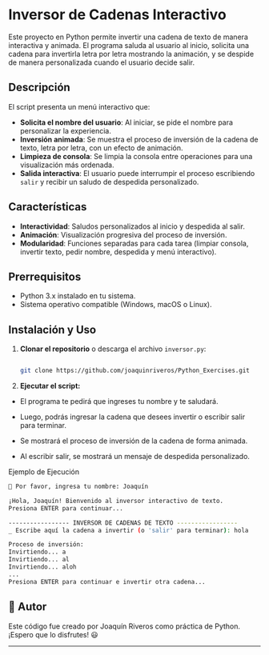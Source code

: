 # Inversor de Cadenas Interactivo

Este proyecto en Python permite invertir una cadena de texto de manera interactiva y animada. El programa saluda al usuario al inicio, solicita una cadena para invertirla letra por letra mostrando la animación, y se despide de manera personalizada cuando el usuario decide salir.

## Descripción

El script presenta un menú interactivo que:

- **Solicita el nombre del usuario**: Al iniciar, se pide el nombre para personalizar la experiencia.
- **Inversión animada**: Se muestra el proceso de inversión de la cadena de texto, letra por letra, con un efecto de animación.
- **Limpieza de consola**: Se limpia la consola entre operaciones para una visualización más ordenada.
- **Salida interactiva**: El usuario puede interrumpir el proceso escribiendo `salir` y recibir un saludo de despedida personalizado.

## Características

- **Interactividad**: Saludos personalizados al inicio y despedida al salir.
- **Animación**: Visualización progresiva del proceso de inversión.
- **Modularidad**: Funciones separadas para cada tarea (limpiar consola, invertir texto, pedir nombre, despedida y menú interactivo).

## Prerrequisitos

- Python 3.x instalado en tu sistema.
- Sistema operativo compatible (Windows, macOS o Linux).

## Instalación y Uso

1. **Clonar el repositorio** o descarga el archivo `inversor.py`:

   ```bash

   git clone https://github.com/joaquinriveros/Python_Exercises.git

   ```
2. **Ejecutar el script:**

- El programa te pedirá que ingreses tu nombre y te saludará.

- Luego, podrás ingresar la cadena que desees invertir o escribir salir para terminar.

- Se mostrará el proceso de inversión de la cadena de forma animada.

- Al escribir salir, se mostrará un mensaje de despedida personalizado.

Ejemplo de Ejecución

```bash
👤 Por favor, ingresa tu nombre: Joaquín

¡Hola, Joaquín! Bienvenido al inversor interactivo de texto.
Presiona ENTER para continuar...

----------------- INVERSOR DE CADENAS DE TEXTO -----------------
_ Escribe aquí la cadena a invertir (o 'salir' para terminar): hola

Proceso de inversión:
Invirtiendo... a
Invirtiendo... al
Invirtiendo... aloh
...
Presiona ENTER para continuar e invertir otra cadena...

```
## 📜 Autor  
Este código fue creado por Joaquín Riveros como práctica de Python. ¡Espero que lo disfrutes! 😃  

---